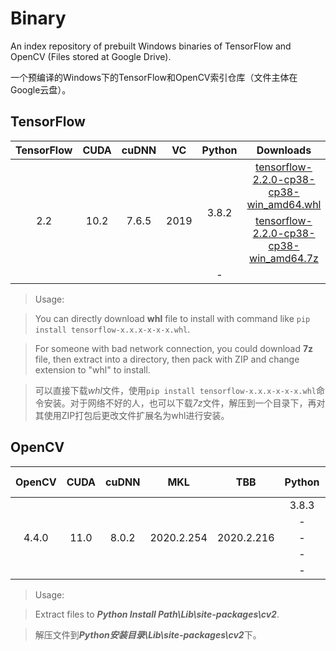 # Binary

An index repository of prebuilt Windows binaries of TensorFlow and OpenCV (Files stored at Google Drive).

一个预编译的Windows下的TensorFlow和OpenCV索引仓库（文件主体在Google云盘）。

## TensorFlow

<table>
    <thead align="center">
        <tr>
            <th>TensorFlow</th>
            <th>CUDA</th>
            <th>cuDNN</th>
            <th>VC</th>
            <th>Python</th>
            <th>Downloads</th>
        </tr>
    </thead>
    <tbody align="center">
        <tr>
            <td rowspan="3">2.2</td>
            <td rowspan="3">10.2</td>
            <td rowspan="3">7.6.5</td>
            <td rowspan="3">2019</td>
            <td rowspan="2">3.8.2</td>
            <td><a href="https://drive.google.com/file/d/1WNT_FtBcFZSyTu_Le2U6Gb2mJRiHfEBB/view?usp=sharing">tensorflow-2.2.0-cp38-cp38-win_amd64.whl</a></td>
        </tr>
        <tr>
            <td><a href="https://drive.google.com/file/d/1CumQIxzVnIydQ8hXZcfCEUVUS-z5B7ZE/view?usp=sharing">tensorflow-2.2.0-cp38-cp38-win_amd64.7z</a></td>
        </tr>
        <tr>
            <td>-</td>
            <td></td>
        </tr>
    </tbody>
</table>

> Usage:

> You can directly download **whl** file to install with command like `pip install tensorflow-x.x.x-x-x-x.whl`.

> For someone with bad network connection, you could download **7z** file, then extract into a directory, then pack with ZIP and change extension to "whl" to install.

> 可以直接下载*whl*文件，使用`pip install tensorflow-x.x.x-x-x-x.whl`命令安装。对于网络不好的人，也可以下载*7z*文件，解压到一个目录下，再对其使用ZIP打包后更改文件扩展名为whl进行安装。

## OpenCV

<table>
    <thead align="center">
        <tr>
            <th>OpenCV</th>
            <th>CUDA</th>
            <th>cuDNN</th>
            <th>MKL</th>
            <th>TBB</th>
            <th>Python</th>
            <th>Library Type</th>
            <th>World</th>
            <th>Downloads</th>
        </tr>
    </thead>
    <tbody align="center">
        <tr>
            <td rowspan="5">4.4.0</td>
            <td rowspan="5">11.0</td>
            <td rowspan="5">8.0.2</td>
            <td rowspan="5">2020.2.254</td>
            <td rowspan="5">2020.2.216</td>
            <td>3.8.3</td>
            <td>-</td>
            <td>-</td>
            <td><a href="https://drive.google.com/file/d/1vLjBFEORothzFtcs6r2FUBtXGukcL-jW/view?usp=sharing">cv2.7z</a></td>
        </tr>
        <tr>
            <td>-</td>
            <td>Static</td>
            <td>No</td>
            <td><a href=""></a></td>
        </tr>
        <tr>
            <td>-</td>
            <td>Static</td>
            <td>Yes</td>
            <td><a href=""></a></td>
        </tr>
        <tr>
            <td>-</td>
            <td>Dynamic</td>
            <td>No</td>
            <td><a href=""></a></td>
        </tr>
        <tr>
            <td>-</td>
            <td>Dynamic</td>
            <td>Yes</td>
            <td><a href=""></a></td>
        </tr>
    </tbody>
</table>

> Usage:

> Extract files to ***Python Install Path\\Lib\\site-packages\\cv2***.

> 解压文件到***Python安装目录\\Lib\\site-packages\\cv2***下。

